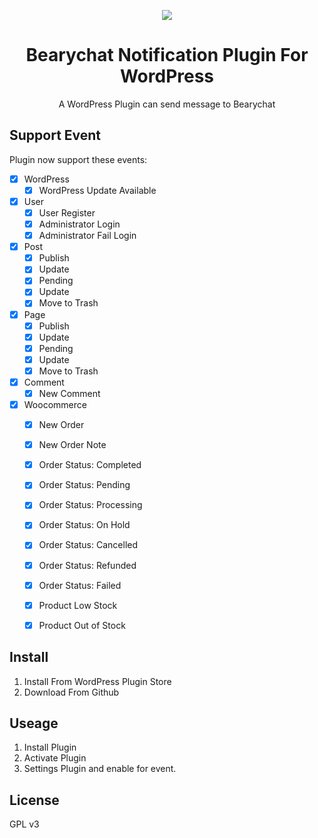 <p align="center"> <img src="https://postimg.aliavv.com/newmbp/ica21.png" /> </p>

<h1 align="center"> Bearychat Notification Plugin For WordPress </h1>

<p align="center">  A WordPress Plugin can send message to Bearychat </p>



## Support Event

Plugin now support these events:


- [x] WordPress
	- [x] WordPress Update Available
- [x] User
	- [x] User Register
	- [x] Administrator Login 
	- [x] Administrator Fail Login
- [x] Post
	- [x] Publish
	- [x] Update
	- [x] Pending
	- [x] Update
	- [x] Move to Trash
- [x] Page
	- [x] Publish
	- [x] Update
	- [x] Pending
	- [x] Update
	- [x] Move to Trash
- [x] Comment 
	- [x] New Comment
- [x] Woocommerce
	- [x] New Order
	- [x] New Order Note
	- [x] Order Status: Completed
	- [x] Order Status: Pending
	- [x] Order Status: Processing
	- [x] Order Status: On Hold
	- [x] Order Status: Cancelled
	- [x] Order Status: Refunded
	- [x] Order Status: Failed
	- [x] Product Low Stock
	- [x] Product Out of Stock


## Install 

1. Install From WordPress Plugin Store
2. Download From Github

## Useage

1. Install Plugin
2. Activate Plugin
3. Settings Plugin and enable for event.



## License

GPL v3